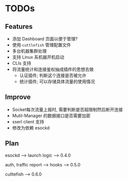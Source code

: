 # TODOs

## Features
- 添加 Dashboard 页面以便于管理?
- 使用 `cuttlefish` 管理配置文件
- 多台机器集群处理
- 支持 Linux 系机器开机启动
- CLIs 支持
- 将流量统计和连接鉴权抽成插件的思想去做
    - 认证插件; 判断这个连接是否被允许
    - 统计插件; 可以存储具体流量的使用情况

## Improve
- Socket每次流量上报时, 需要判断是否超限制然后断开连接
- Mutil-Manager 的数据接口是否需要加密
- sserl client 支持
- 修改为依赖 esockd


## Plan

esockd --> launch logic --> 0.4.0

auth, traffic report --> hooks --> 0.5.0

culltefish --> 0.6.0
